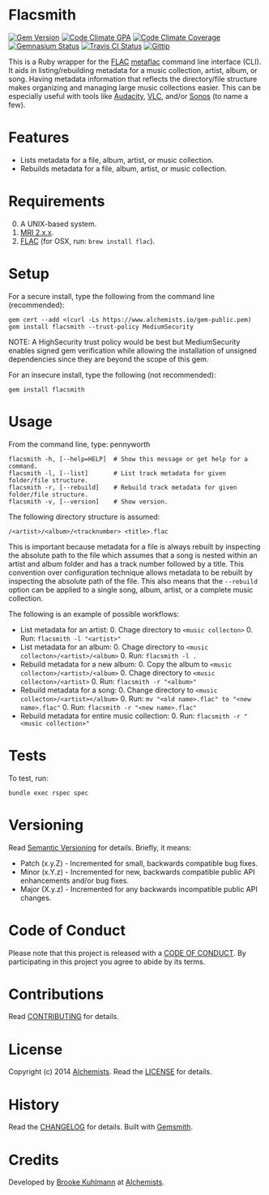 # Flacsmith

[![Gem Version](https://badge.fury.io/rb/flacsmith.png)](http://badge.fury.io/rb/flacsmith)
[![Code Climate GPA](https://codeclimate.com/github/bkuhlmann/flacsmith.png)](https://codeclimate.com/github/bkuhlmann/flacsmith)
[![Code Climate Coverage](https://codeclimate.com/github/bkuhlmann/flacsmith/coverage.png)](https://codeclimate.com/github/bkuhlmann/flacsmith)
[![Gemnasium Status](https://gemnasium.com/bkuhlmann/flacsmith.png)](https://gemnasium.com/bkuhlmann/flacsmith)
[![Travis CI Status](https://secure.travis-ci.org/bkuhlmann/flacsmith.png)](http://travis-ci.org/bkuhlmann/flacsmith)
[![Gittip](http://img.shields.io/gittip/bkuhlmann.svg)](https://www.gittip.com/bkuhlmann)

This is a Ruby wrapper for the [FLAC](https://xiph.org/flac)
[metaflac](https://xiph.org/flac/documentation_tools_metaflac.html) command line interface (CLI). It aids in
listing/rebuilding metadata for a music collection, artist, album, or song. Having metadata information that reflects
the directory/file structure makes organizing and managing large music collections easier. This can be especially useful
with tools like [Audacity](http://audacity.sourceforge.net), [VLC](https://www.videolan.org/vlc/index.html), and/or
[Sonos](http://www.sonos.com) (to name a few).

# Features

- Lists metadata for a file, album, artist, or music collection.
- Rebuilds metadata for a file, album, artist, or music collection.

# Requirements

0. A UNIX-based system.
0. [MRI 2.x.x](http://www.ruby-lang.org).
0. [FLAC](https://xiph.org/flac) (for OSX, run: `brew install flac`).

# Setup

For a secure install, type the following from the command line (recommended):

    gem cert --add <(curl -Ls https://www.alchemists.io/gem-public.pem)
    gem install flacsmith --trust-policy MediumSecurity

NOTE: A HighSecurity trust policy would be best but MediumSecurity enables signed gem verification while
allowing the installation of unsigned dependencies since they are beyond the scope of this gem.

For an insecure install, type the following (not recommended):

    gem install flacsmith

# Usage

From the command line, type: pennyworth

    flacsmith -h, [--help=HELP]  # Show this message or get help for a command.
    flacsmith -l, [--list]       # List track metadata for given folder/file structure.
    flacsmith -r, [--rebuild]    # Rebuild track metadata for given folder/file structure.
    flacsmith -v, [--version]    # Show version.

The following directory structure is assumed:

    /<artist>/<album>/<tracknumber> <title>.flac

This is important because metadata for a file is always rebuilt by inspecting the absolute path to the file which
assumes that a song is nested within an artist and album folder and has a track number followed by a title. This
convention over configuration technique allows metadata to be rebuilt by inspecting the absolute path of the file. This
also means that the `--rebuild` option can be applied to a single song, album, artist, or a complete music collection.

The following is an example of possible workflows:

- List metadata for an artist:
    0. Chage directory to `<music collecton>`
    0. Run: `flacsmith -l "<artist>"`
- List metadata for an album:
    0. Chage directory to `<music collecton>/<artist>/<album>`
    0. Run: `flacsmith -l .`
- Rebuild metadata for a new album:
    0. Copy the album to `<music collecton>/<artist>/<album>`
    0. Chage directory to `<music collecton>/<artist>`
    0. Run: `flacsmith -r "<album>"`
- Rebuild metadata for a song:
    0. Change directory to `<music collecton>/<artist></album>`
    0. Run: `mv "<old name>.flac" to "<new name>.flac"`
    0. Run: `flacsmith -r "<new name>.flac"`
- Rebuild metadata for entire music collection:
    0. Run: `flacsmith -r "<music collection>"`

# Tests

To test, run:

    bundle exec rspec spec

# Versioning

Read [Semantic Versioning](http://semver.org) for details. Briefly, it means:

- Patch (x.y.Z) - Incremented for small, backwards compatible bug fixes.
- Minor (x.Y.z) - Incremented for new, backwards compatible public API enhancements and/or bug fixes.
- Major (X.y.z) - Incremented for any backwards incompatible public API changes.

# Code of Conduct

Please note that this project is released with a [CODE OF CONDUCT](CODE_OF_CONDUCT.md). By participating in this project
you agree to abide by its terms.

# Contributions

Read [CONTRIBUTING](CONTRIBUTING.md) for details.

# License

Copyright (c) 2014 [Alchemists](https://www.alchemists.io).
Read the [LICENSE](LICENSE.md) for details.

# History

Read the [CHANGELOG](CHANGELOG.md) for details.
Built with [Gemsmith](https://github.com/bkuhlmann/gemsmith).

# Credits

Developed by [Brooke Kuhlmann](https://www.alchemists.io) at [Alchemists](https://www.alchemists.io).
